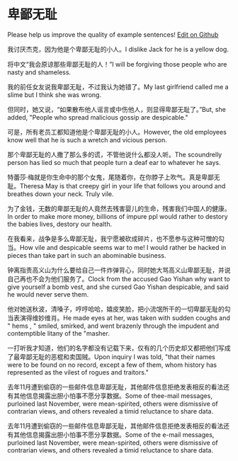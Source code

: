 # 卑鄙无耻

Please help us improve the quality of example sentences! [Edit on Github](https://github.com/jiyushe/jiyu-example-sentence-source/blob/main/chinese/beibiwuchi.md)

<p><span class="chinese">我讨厌杰克，因为他是个卑鄙无耻的小人。</span><span class="english">I dislike Jack for he is a yellow dog.</span></p>

<p><span class="chinese">将中文“我会原谅那些卑鄙无耻的人！”</span><span class="english">I will be forgiving those people who are nasty and shameless.</span></p>

<p><span class="chinese">我的前任女友说我卑鄙无耻，不过我认为她错了。</span><span class="english">My last girlfriend called me a slime but I think she was wrong.</span></p>

<p><span class="chinese">但同时，她又说，“如果散布他人谣言或中伤他人，则显得卑鄙无耻了。”</span><span class="english">But, she added, "People who spread malicious gossip are despicable."</span></p>

<p><span class="chinese">可是，所有老员工都知道他是个卑鄙无耻的小人。</span><span class="english">However, the old employees know well that he is such a wretch and vicious person.</span></p>

<p><span class="chinese">那个卑鄙无耻的人撒了那么多的谎，不管他说什么都没人听。</span><span class="english">The scoundrelly person has lied so much that people turn a deaf ear to whatever he says.</span></p>

<p><span class="chinese">特蕾莎·梅就是你生命中的那个女鬼，尾随着你，在你脖子上吹气。真是卑鄙无耻。</span><span class="english">Theresa May is that creepy girl in your life that follows you around and breathes down your neck. Truly vile.</span></p>

<p><span class="chinese">为了金钱，无数的卑鄙无耻的人竟然去残害婴儿的生命，残害我们中国人的健康。</span><span class="english">In order to make more money, billions of impure ppl would rather to destory the babies lives, destory our health.</span></p>

<p><span class="chinese">在我看来，战争是多么卑鄙无耻，我宁愿被砍成碎片，也不愿参与这种可憎的勾当。</span><span class="english">How vile and despicable seems war to me! I would rather be hacked in pieces than take part in such an abominable business.</span></p>

<p><span class="chinese">钟离指责高义山为什么要给自己一件炸弹背心，同时她大骂高义山卑鄙无耻，并说自己再也不会为他们服务了。</span><span class="english">Clock from the accused Gao Yishan why want to give yourself a bomb vest, and she cursed Gao Yishan despicable, and said he would never serve them.</span></p>

<p><span class="chinese">他对她送秋波，清嗓子，哼哼哈哈，嬉皮笑脸，把小流氓所干的一切卑鄙无耻的勾当表演得维妙维肖。</span><span class="english">He made eyes at her, was taken with sudden coughs and " hems , " smiled, smirked, and went brazenly through the impudent and contemptible litany of the "masher.</span></p>

<p><span class="chinese">一打听我才知道，他们的名字都没有记载下来，仅有的几个历史却又都把他们写成了最卑鄙无耻的恶棍和卖国贼。</span><span class="english">Upon inquiry I was told, "that their names were to be found on no record, except a few of them, whom history has represented as the vilest of rogues and traitors."</span></p>

<p><span class="chinese">去年11月遭到偷窃的一些邮件信息卑鄙无耻，其他邮件信息拒绝发表相反的看法还有其他信息揭露出胆小怕事不愿分享数据。</span><span class="english">Some of thee-mail messages, purloined last November, were mean-spirited, others were dismissive of contrarian views, and others revealed a timid reluctance to share data.</span></p>

<p><span class="chinese">去年11月遭到偷窃的一些邮件信息卑鄙无耻，其他邮件信息拒绝发表相反的看法还有其他信息揭露出胆小怕事不愿分享数据。</span><span class="english">Some of the e-mail messages, purloined last November, were mean-spirited, others were dismissive of contrarian views, and others revealed a timid reluctance to share data.</span></p>

